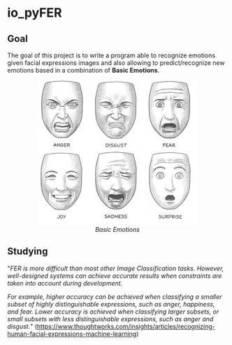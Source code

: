 # io_pyFER
## Goal
The goal of this project is to write a program able to recognize emotions given facial expressions images and also allowing to predict/recognize new emotions based in a combination of <b>Basic Emotions</b>.

<p align="center"> 
    <img src="/md_images/basic_emotions.jpg" alt="Basic Emotions"><br>
    <i>Basic Emotions</i>
</p>

## Studying 
"<i>FER is more difficult than most other Image Classification tasks. However, well-designed systems can achieve accurate results when constraints are taken into account during development.

For example, higher accuracy can be achieved when classifying a smaller subset of highly distinguishable expressions, such as anger, happiness, and fear. Lower accuracy is achieved when classifying larger subsets, or small subsets with less distinguishable expressions, such as anger and disgust.</i>" (https://www.thoughtworks.com/insights/articles/recognizing-human-facial-expressions-machine-learning)